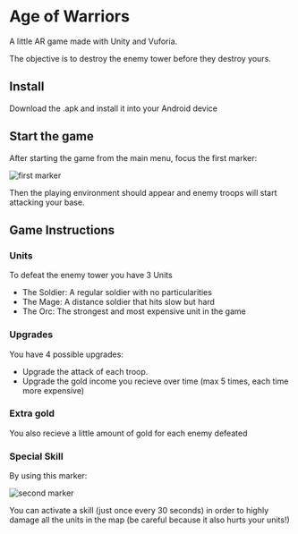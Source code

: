 # Age of Warriors
A little AR game made with Unity and Vuforia.

The objective is to destroy the enemy tower before they destroy yours.

## Install

Download the .apk and install it into your Android device

## Start the game

After starting the game from the main menu, focus the first marker:

![first marker](https://s31.postimg.cc/y8c46dkwb/Marker_Environment_Marker_Ally_in_Vuforia.jpg)

Then the playing environment should appear and enemy troops will start attacking your base.

## Game Instructions

### Units

To defeat the enemy tower you have 3 Units
 
 - The Soldier: A regular soldier with no particularities
 - The Mage: A distance soldier that hits slow but hard
 - The Orc: The strongest and most expensive unit in the game
 
 ### Upgrades
 
 You have 4 possible upgrades:
 - Upgrade the attack of each troop.
 - Upgrade the gold income you recieve over time (max 5 times, each time more expensive)
 
 ### Extra gold
 
 You also recieve a little amount of gold for each enemy defeated
 
 ### Special Skill
 
 By using this marker:
 
 ![second marker](https://s31.postimg.cc/577rx6q8b/Marker_K.jpg)

You can activate a skill (just once every 30 seconds) in order to highly damage all the units in the map (be careful because it also hurts your units!)
